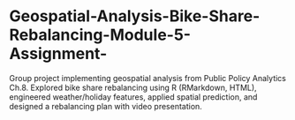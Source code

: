 # Geospatial-Analysis-Bike-Share-Rebalancing-Module-5-Assignment-
Group project implementing geospatial analysis from Public Policy Analytics Ch.8. Explored bike share rebalancing using R (RMarkdown, HTML), engineered weather/holiday features, applied spatial prediction, and designed a rebalancing plan with video presentation.

